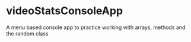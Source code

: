 # videoStatsConsoleApp
A menu based console app to practice working with arrays, methods and the random class
